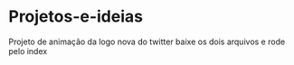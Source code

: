 # Projetos-e-ideias
Projeto de animação da logo nova do twitter
baixe os dois arquivos e rode pelo index 
